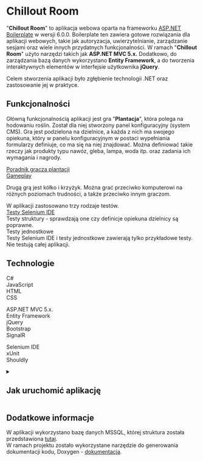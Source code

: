 # Chillout Room

"**Chillout Room**" to aplikacja webowa oparta na frameworku [ASP.NET Boilerplate](https://aspnetboilerplate.com/Templates) w wersji 6.0.0.
Boilerplate ten zawiera gotowe rozwiązania dla aplikacji webowych, takie jak autoryzacja, uwierzytelnianie, zarządzanie sesjami oraz wiele innych przydatnych funkcjonalności.
W ramach "**Chillout Room**" użyto narzędzi takich jak **ASP.NET MVC 5.x.** Dodatkowo, do zarządzania bazą danych wykorzystano **Entity Framework**, a do tworzenia interaktywnych elementów w interfejsie użytkownika **jQuery**.  

Celem stworzenia aplikacji było zgłębienie technologii .NET oraz zastosowanie jej w praktyce.  

## Funkcjonalności

Główną funkcjonalnością aplikacji jest gra "**Plantacja**", która polega na hodowaniu roślin. Został dla niej stworzony panel konfiguracyjny (system CMS).
Gra jest podzielona na dzielnice, a każda z nich ma swojego opiekuna, który w panelu konfiguracyjnym w postaci wypełniania formularzy definiuje, co ma się na niej znajdować.
Można definiować takie rzeczy jak produkty typu nawóz, gleba, lampa, woda itp. oraz zadania ich wymagania i nagrody.  

[Poradnik gracza plantacji](https://docs.google.com/document/d/1h-qN-2J9vUjZNBh68RoF-0TmmEXqJihHZg6hzVhQ2-E/edit?usp=share_link)  
[Gameplay](https://youtu.be/UkhslP_ob7s?list=TLGGXh18XzzmEbIyNDAyMjAyMw)  

Drugą grą jest kółko i krzyżyk. Można grać przeciwko komputerowi na różnych poziomach trudności, a także przeciwko innym graczom.  

W aplikacji zastosowano trzy rodzaje testów.  
[Testy Selenium IDE](https://docs.google.com/document/d/11A6NV4iZUJ2crnvJl6ZRyxe2msLfy7Xm8oOMw6gF56M/edit?usp=share_link)  
Testy struktury - sprawdzają one czy definicje opiekuna dzielnicy są poprawne.  
Testy jednostkowe  
Testy Selenium IDE i testy jednostkowe zawierają tylko przykładowe testy. Nie testują całej aplikacji.  

## Technologie

C#  
JavaScript  
HTML  
CSS  

ASP.NET MVC 5.x.  
Entity Framework  
jQuery  
Bootstrap  
SignalR  

Selenium IDE  
xUnit  
Shouldly  

<details>
  <summary><h2>Jak uruchomić aplikację</h2></summary>
  
### Visual Studio

1. W projekcie "**CzuczenLand.Web**" dodaj plik "**settings.config**" i uzupełnij go według szablonu:  
```  
  <appSettings>
    <add key="webpages:Version" value="3.0.0.0" />
    <add key="webpages:Enabled" value="false" />
    <add key="ClientValidationEnabled" value="true" />
    <add key="UnobtrusiveJavaScriptEnabled" value="true" />
    <add key="AdminPassword" value=""/>
  </appSettings>
```
2. W wartości klucza "**AdminPassword**" wprowadź swoje hasło dla host admina.  
3. W projekcie "**CzuczenLand.Web**" dodaj plik "**connection.config**" i uzupełnij go według szablonu:  
```
  <connectionStrings>
    <add name="Default" connectionString="" providerName="System.Data.SqlClient" />
  </connectionStrings>
```
4. W wartości "**connectionString=**" wprowadź informacje dotyczące połączenia z bazą danych MSSQL.  
5. Kliknij prawym przyciskiem myszy na rozwiązanie w eksploratorze rozwiązań i z rozwijanej listy wybierz "**Przywróć pakiety NuGet**".  
6. Kliknij prawym przyciskiem myszy na projekt "**CzuczenLand.WebApi**" i z rozwijanej listy wybierz "**Zwolnij projekt**".  
   Powtórz działanie dla projektów:  
		"**CzuczenLand.Web**"  
		"**CzuczenLand.EntityFramework**"  
		"**CzuczenLand.Core**"  
		"**CzuczenLand.Application**"  
		"**CzuczenLand.Migrator**"  
		"**CzuczenLand.Tests**"  
7. Kliknij prawym przyciskiem myszy na rozwiązanie w eksploratorze rozwiązań i z rozwijanej listy wybierz "**Ładuj wszystkie projekty**".  
8. Kliknij prawym przyciskiem myszy na projekt "**CzuczenLand.Web**" i z rozwijanej listy wybierz "**Ustaw jako projekt startowy**".  
9. Na górnym pasku menu wybierz "**Narzędzia**", a następnie z rozwijanej listy najedź na "**Menedżer pakietów NuGet**" i z kolejnej listy wybierz "**Konsola menedżera pakietów**".  
10. W konsoli menedżera pakietów dla pola "**Projekt domyślny**" z rozwijanej listy wybierz "**CzuczenLand.EntityFramework**".  
11. W konsoli menedżera pakietów wpisz komende "**Update-Database**" i wciśnij Enter.  
12. Uruchom aplikację (Ctrl+F5).  


### JetBrains Rider

1. W projekcie "**CzuczenLand.Web**" dodaj plik "**settings.config**" i uzupełnij go według szablonu:  
```  
  <appSettings>
    <add key="webpages:Version" value="3.0.0.0" />
    <add key="webpages:Enabled" value="false" />
    <add key="ClientValidationEnabled" value="true" />
    <add key="UnobtrusiveJavaScriptEnabled" value="true" />
    <add key="AdminPassword" value=""/>
  </appSettings>
```
2. W wartości klucza "**AdminPassword**" wprowadź swoje hasło dla host admina.  
3. W projekcie "**CzuczenLand.Web**" dodaj plik "**connection.config**" i uzupełnij go według szablonu:  
```
  <connectionStrings>
    <add name="Default" connectionString="" providerName="System.Data.SqlClient" />
  </connectionStrings>
```
4. W wartości "**connectionString=**" wprowadź informacje dotyczące połączenia z bazą danych MSSQL.  
5. W eksploratorze kliknij prawym przyciskiem myszy na projekt "**CzuczenLand.EntityFramework**", z rozwijanej listy najedź na "**EntityFramework**" i z kolejnej listy wybierz "**Update Database**".  
6. W oknie które się wyświetliło, w dolnej sekcji zaznacz "**Use connection string**".  
7. W polu "**Connection string**" wprowadź informacje dotyczące połączenia z bazą danych.  
8. W polu "**Connection provider**" wprowadź wartość "**s**" i z listy wybierz "**System.Data.SqlClient**".  
9. Zatwierdź przyciskiem **Ok**.  
10. W górnym prawym rogu w wyborze konfiguracji zmień wartość "**CzuczenLand.Migrator**" na "**CzuczenLand.Web - IIS Express**".  
11. Uruchom aplikację (Ctrl+F5).  


### Tworzenie dzielnicy (opcjonalnie)
**Uwaga! Zaleca się wykonanie tej czynności na serwerze gdyż lokalnie może to zająć sporo czasu.**  

1. Zaloguj się do aplikacji na konto host admina wprowadzając w pole "**Nick**" wartość "**admin**", a w pole "**Hasło**" wartość, która została wcześniej ustawiona w pliku "**settings.config**" w projekcie "**CzuczenLand.Web**" dla klucza "**AdminPassword**".  
2. Przejdź do menu "**Panel konfiguracyjny**".  
3. Kliknij przycisk "**Kloner**".  
4. W oknie które się wyświetliło, kliknij przycisk "**Klonuj**" w sekcji "**Klonuj z folderu aplikacji**".  
5. Po ukończeniu tworzenia dzielnicy w nowej zakładce wyświetlą się informacje o stworzonej dzielnicy i jej opiekunie.  
6. Zapisz dane logowania opiekuna dzielnicy, na przykład w notatniku.  
7. Wróć do zakładki z interfejsem klonowania dzielnic i zamknij go.  
8. Pod nagłówkiem "**Wyszukiwanie**" z rozwijanej listy wybierz "**Dzielnica**".  
9. Kliknij "**Edytuj**" dla rekordu dzielnicy o nazwie "**Chillout**".  
10. Dla pola "**Czy jest zdefiniowana**" zmień wartość z "**Nie**" na "**Tak**" i zapisz zmianę.  
11. Teraz możesz rozpocząć grę, logując się na konto opiekuna stworzonej dzielnicy lub rejestrując się jako nowy użytkownik. Administrator nie może grać w grę "**Plantacja**".  

</details>

## Dodatkowe informacje

W aplikacji wykorzystano bazę danych MSSQL, której struktura została przedstawiona [tutaj](https://drive.google.com/file/d/1x4gN9onQD901x2pOWjNzMSTfUaJJHAln/view?usp=sharing).  
W ramach projektu zostało wykorzystane narzędzie do generowania dokumentacji kodu, Doxygen - [dokumentacja](https://czuczen.github.io/ChilloutRoomDokumentacja).  
